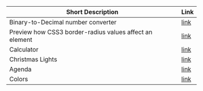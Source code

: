 | Short Description                                       | Link                                             |
| ------------------------------------------------------- | ------------------------------------------------ |
| Binary-to-Decimal number converter                      | [link](https://binary.vercel.app/)               |
| Preview how CSS3 border-radius values affect an element | [link](https://border-radius-ten.vercel.app/)    |
| Calculator                                              | [link](https://calculator-nine-rust.vercel.app/) |
| Christmas Lights                                        | [link](https://mihaighe-lights.netlify.app)      |
| Agenda                                                  | [link](https://mihaighe-agenda.netlify.app/)     |
| Colors                                                  | [link](https://mihaighe-colors.netlify.app/)     |
